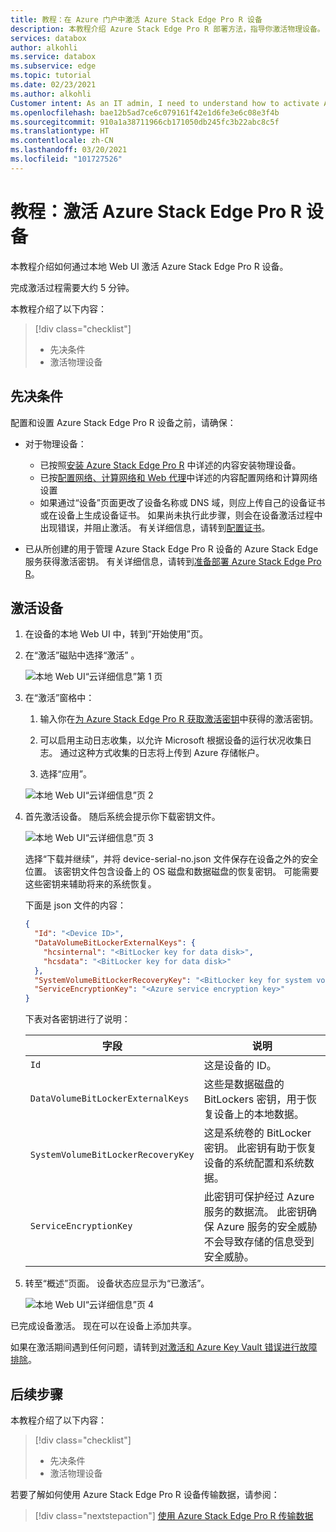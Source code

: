 ```yaml
---
title: 教程：在 Azure 门户中激活 Azure Stack Edge Pro R 设备
description: 本教程介绍 Azure Stack Edge Pro R 部署方法，指导你激活物理设备。
services: databox
author: alkohli
ms.service: databox
ms.subservice: edge
ms.topic: tutorial
ms.date: 02/23/2021
ms.author: alkohli
Customer intent: As an IT admin, I need to understand how to activate Azure Stack Edge Pro R device so I can use it to transfer data to Azure.
ms.openlocfilehash: bae12b5ad7ce6c079161f42e1d6fe3e6c08e3f4b
ms.sourcegitcommit: 910a1a38711966cb171050db245fc3b22abc8c5f
ms.translationtype: HT
ms.contentlocale: zh-CN
ms.lasthandoff: 03/20/2021
ms.locfileid: "101727526"
---
```

# <a name="tutorial-activate-azure-stack-edge-pro-r-device"></a>教程：激活 Azure Stack Edge Pro R 设备

本教程介绍如何通过本地 Web UI 激活 Azure Stack Edge Pro R 设备。

完成激活过程需要大约 5 分钟。  

本教程介绍了以下内容：

> [!div class="checklist"]
> * 先决条件
> * 激活物理设备

## <a name="prerequisites"></a>先决条件

配置和设置 Azure Stack Edge Pro R 设备之前，请确保：

* 对于物理设备： 
    
    - 已按照[安装 Azure Stack Edge Pro R](azure-stack-edge-pro-r-deploy-install.md) 中详述的内容安装物理设备。
    - 已按[配置网络、计算网络和 Web 代理](azure-stack-edge-pro-r-deploy-configure-network-compute-web-proxy.md)中详述的内容配置网络和计算网络设置
    - 如果通过“设备”页面更改了设备名称或 DNS 域，则应上传自己的设备证书或在设备上生成设备证书。 如果尚未执行此步骤，则会在设备激活过程中出现错误，并阻止激活。 有关详细信息，请转到[配置证书](azure-stack-edge-placeholder.md)。
    
* 已从所创建的用于管理 Azure Stack Edge Pro R 设备的 Azure Stack Edge 服务获得激活密钥。 有关详细信息，请转到[准备部署 Azure Stack Edge Pro R](azure-stack-edge-pro-r-deploy-prep.md)。


## <a name="activate-the-device"></a>激活设备

1. 在设备的本地 Web UI 中，转到“开始使用”页。
2. 在“激活”磁贴中选择“激活” 。 

    ![本地 Web UI“云详细信息”第 1 页](./media/azure-stack-edge-pro-r-deploy-activate/activate-1.png)
    
3. 在“激活”窗格中：
    1. 输入你在[为 Azure Stack Edge Pro R 获取激活密钥](azure-stack-edge-pro-r-deploy-prep.md#get-the-activation-key)中获得的激活密钥。

    1. 可以启用主动日志收集，以允许 Microsoft 根据设备的运行状况收集日志。 通过这种方式收集的日志将上传到 Azure 存储帐户。
    
    1. 选择“应用”。 

    ![本地 Web UI“云详细信息”页 2](./media/azure-stack-edge-pro-r-deploy-activate/activate-2.png)


5. 首先激活设备。 随后系统会提示你下载密钥文件。
    
    ![本地 Web UI“云详细信息”页 3](./media/azure-stack-edge-pro-r-deploy-activate/activate-3.png)
    
    选择“下载并继续”，并将 device-serial-no.json 文件保存在设备之外的安全位置。 该密钥文件包含设备上的 OS 磁盘和数据磁盘的恢复密钥。 可能需要这些密钥来辅助将来的系统恢复。

    下面是 json 文件的内容：

        
    ```json
    {
      "Id": "<Device ID>",
      "DataVolumeBitLockerExternalKeys": {
        "hcsinternal": "<BitLocker key for data disk>",
        "hcsdata": "<BitLocker key for data disk>"
      },
      "SystemVolumeBitLockerRecoveryKey": "<BitLocker key for system volume>",
      "ServiceEncryptionKey": "<Azure service encryption key>"
    }
    ```
        
 
    下表对各密钥进行了说明：
    
    |字段  |说明  |
    |---------|---------|
    |`Id`    | 这是设备的 ID。        |
    |`DataVolumeBitLockerExternalKeys`|这些是数据磁盘的 BitLockers 密钥，用于恢复设备上的本地数据。|
    |`SystemVolumeBitLockerRecoveryKey`| 这是系统卷的 BitLocker 密钥。 此密钥有助于恢复设备的系统配置和系统数据。 |
    |`ServiceEncryptionKey`| 此密钥可保护经过 Azure 服务的数据流。 此密钥确保 Azure 服务的安全威胁不会导致存储的信息受到安全威胁。 |

6. 转至“概述”页面。 设备状态应显示为“已激活”。

    ![本地 Web UI“云详细信息”页 4](./media/azure-stack-edge-gpu-deploy-activate/activate-4.png)
 
已完成设备激活。 现在可以在设备上添加共享。

如果在激活期间遇到任何问题，请转到[对激活和 Azure Key Vault 错误进行故障排除](azure-stack-edge-gpu-troubleshoot-activation.md#activation-errors)。

## <a name="next-steps"></a>后续步骤

本教程介绍了以下内容：

> [!div class="checklist"]
> * 先决条件
> * 激活物理设备

若要了解如何使用 Azure Stack Edge Pro R 设备传输数据，请参阅：

> [!div class="nextstepaction"]
> [使用 Azure Stack Edge Pro R 传输数据](./azure-stack-edge-j-series-deploy-add-shares.md)
